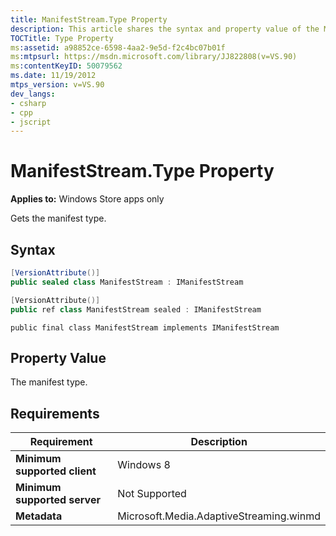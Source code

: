 ```yaml
---
title: ManifestStream.Type Property
description: This article shares the syntax and property value of the ManifestStream.Type Property, which gets the manifest type.
TOCTitle: Type Property
ms:assetid: a98852ce-6598-4aa2-9e5d-f2c4bc07b01f
ms:mtpsurl: https://msdn.microsoft.com/library/JJ822808(v=VS.90)
ms:contentKeyID: 50079562
ms.date: 11/19/2012
mtps_version: v=VS.90
dev_langs:
- csharp
- cpp
- jscript
---
```


# ManifestStream.Type Property

**Applies to:** Windows Store apps only

Gets the manifest type.

## Syntax

```csharp
[VersionAttribute()]
public sealed class ManifestStream : IManifestStream
```

```cpp
[VersionAttribute()]
public ref class ManifestStream sealed : IManifestStream
```

```jscript
public final class ManifestStream implements IManifestStream
```

## Property Value

The manifest type.

## Requirements

|Requirement|Description|
|--- |--- |
|**Minimum supported client**|Windows 8|
|**Minimum supported server**|Not Supported|
|**Metadata**|Microsoft.Media.AdaptiveStreaming.winmd|

